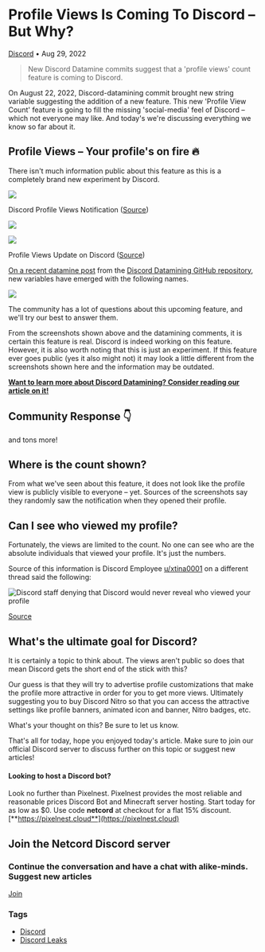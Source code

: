 Profile Views Is Coming To Discord – But Why?
=============================================

[Discord](https://netcord.site/tag/discord/) • Aug 29, 2022

[](https://www.facebook.com/sharer/sharer.php?u=https://netcord.site/profile-views-discord-feature/)[](https://twitter.com/intent/tweet?text=Profile%20Views%20Is%20Coming%20To%20Discord%20%E2%80%93%20But%20Why%3F&url=https://netcord.site/profile-views-discord-feature/)

> New Discord Datamine commits suggest that a 'profile views' count feature is coming to Discord.

On August 22, 2022, Discord-datamining commit brought new string variable suggesting the addition of a new feature. This new 'Profile View Count' feature is going to fill the missing 'social-media' feel of Discord – which not everyone may like. And today's we're discussing everything we know so far about it.

Profile Views – Your profile's on fire 🔥
-----------------------------------------

There isn't much information public about this feature as this is a completely brand new experiment by Discord.

![](https://netcord.site/content/images/2022/08/image-93.png)

Discord Profile Views Notification ([Source](https://www.reddit.com/r/discordapp/comments/wyb1lv/since_when_is_this_a_thing/))

![](https://netcord.site/content/images/2022/08/image-95.png)

![](https://netcord.site/content/images/2022/08/image-94.png)

Profile Views Update on Discord ([Source](https://www.reddit.com/r/discordapp/comments/wv72bv/discord_is_adding_the_total_profile_views_count/))

[On a recent datamine post](https://github.com/Discord-Datamining/Discord-Datamining/commit/cf72e09ccaf12f023654c0d498a83d589677d7a2#commitcomment-81873395) from the [Discord Datamining GitHub repository](https://github.com/Discord-Datamining/Discord-Datamining), new variables have emerged with the following names.

![](https://netcord.site/content/images/2022/08/image-96.png)

The community has a lot of questions about this upcoming feature, and we'll try our best to answer them.

From the screenshots shown above and the datamining comments, it is certain this feature is real. Discord is indeed working on this feature. However, it is also worth noting that this is just an experiment. If this feature ever goes public (yes it also might not) it may look a little different from the screenshots shown here and the information may be outdated.

**[Want to learn more about Discord Datamining? Consider reading our article on it!](https://netcord.site/discord-datamining-explained/)**

Community Response 👇
---------------------

and tons more!

Where is the count shown?
-------------------------

From what we've seen about this feature, it does not look like the profile view is publicly visible to everyone – yet. Sources of the screenshots say they randomly saw the notification when they opened their profile.

Can I see who viewed my profile?
--------------------------------

Fortunately, the views are limited to the count. No one can see who are the absolute individuals that viewed your profile. It's just the numbers.

Source of this information is Discord Employee [u/xtina0001](https://www.reddit.com/user/xtina0001/) on a different thread said the following:

![Discord staff denying that Discord would never reveal who viewed your profile](https://netcord.site/content/images/2022/08/image-97.png)

[Source](https://www.reddit.com/r/discordapp/comments/wy1k71/comment/ilyd24v/?utm_source=share&utm_medium=web2x&context=3)

What's the ultimate goal for Discord?
-------------------------------------

It is certainly a topic to think about. The views aren't public so does that mean Discord gets the short end of the stick with this?

Our guess is that they will try to advertise profile customizations that make the profile more attractive in order for you to get more views. Ultimately suggesting you to buy Discord Nitro so that you can access the attractive settings like profile banners, animated icon and banner, Nitro badges, etc.

What's your thought on this? Be sure to let us know.

That's all for today, hope you enjoyed today's article. Make sure to join our official Discord server to discuss further on this topic or suggest new articles!

#### Looking to host a Discord bot?

Look no further than Pixelnest. Pixelnest provides the most reliable and reasonable prices Discord Bot and Minecraft server hosting. Start today for as low as $0. Use code **netcord** at checkout for a flat 15% discount.  
[**https://pixelnest.cloud**](https://pixelnest.cloud)

Join the Netcord Discord server
-------------------------------

### Continue the conversation and have a chat with alike-minds. Suggest new articles 

[Join](https://discord.gg/F7v3XCwssK)

### Tags

*   [Discord](/tag/discord/ "Discord")
*   [Discord Leaks](/tag/discord-leaks/ "Discord Leaks")
